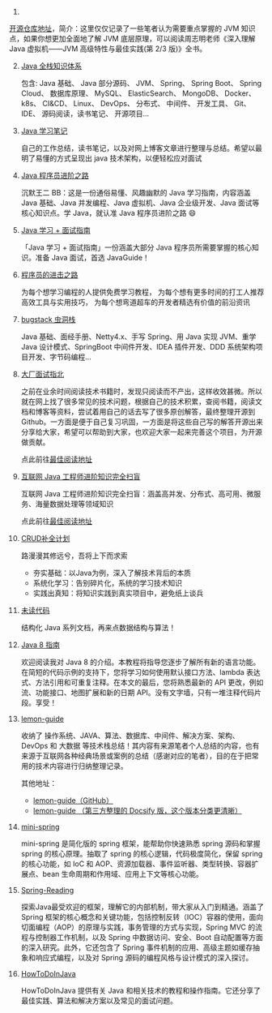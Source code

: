 1. 

   [开源仓库地址](https://github.com/doocs/jvm)，简介：这里仅仅记录了一些笔者认为需要重点掌握的 JVM 知识点，如果你想更加全面地了解 JVM 底层原理，可以阅读周志明老师《深入理解 Java 虚拟机——JVM 高级特性与最佳实践(第 2/3 版)》全书。

2. [Java 全栈知识体系](https://www.pdai.tech/)

   包含: Java 基础、 Java 部分源码、 JVM、 Spring、 Spring Boot、 Spring Cloud、 数据库原理、 MySQL、 ElasticSearch、 MongoDB、 Docker、 k8s、 CI&CD、 Linux、 DevOps、 分布式、 中间件、 开发工具、 Git、 IDE、 源码阅读，读书笔记、 开源项目...

3. [Java 学习笔记](https://java.isture.com/)

   自己的工作总结，读书笔记，以及对网上博客文章进行整理与总结。希望以最明了易懂的方式呈现出 java 技术架构，以便轻松应对面试

4. [Java 程序员进阶之路](https://tobebetterjavaer.com/)

   沉默王二 BB：这是一份通俗易懂、风趣幽默的 Java 学习指南，内容涵盖 Java 基础、Java 并发编程、Java 虚拟机、Java 企业级开发、Java 面试等核心知识点。学 Java，就认准 Java 程序员进阶之路 😄

5. [Java 学习 + 面试指南](https://javaguide.cn/)

   「Java 学习 + 面试指南」一份涵盖大部分 Java 程序员所需要掌握的核心知识。准备 Java 面试，首选 JavaGuide！

6. [程序员的进击之路](https://www.didispace.com/)

   为每个想学习编程的人提供免费学习教程， 为每个想有更多时间的打工人推荐高效工具与实用技巧， 为每个想弯道超车的开发者精选有价值的前沿资讯

7. [bugstack 虫洞栈](https://bugstack.cn/)

   Java 基础、面经手册、Netty4.x、手写 Spring、用 Java 实现 JVM、重学 Java 设计模式、SpringBoot 中间件开发、IDEA 插件开发、DDD 系统架构项目开发、字节码编程...

8. [大厂面试指北](https://github.com/NotFound9/interviewGuide)

   之前在业余时间阅读技术书籍时，发现只阅读而不产出，这样收效甚微。所以就在网上找了很多常见的技术问题，根据自己的技术积累，查阅书籍，阅读文档和博客等资料，尝试着用自己的话去写了很多原创解答，最终整理开源到 Github。一方面是便于自己复习巩固，一方面是将这些自己写的解答开源出来分享给大家，希望可以帮助到大家，也欢迎大家一起来完善这个项目，为开源做贡献。

   点此前往[最佳阅读地址](https://notfound9.github.io/interviewGuide/#/)

9. [互联网 Java 工程师进阶知识完全扫盲](https://github.com/doocs/advanced-java)

   互联网 Java 工程师进阶知识完全扫盲：涵盖高并发、分布式、高可用、微服务、海量数据处理等领域知识

   点此前往[最佳阅读地址](https://doocs.github.io/advanced-java/#/)

10. [CRUD补全计划](https://zhufada.tech/)

    路漫漫其修远兮，吾将上下而求索

    * 夯实基础：以Java为例，深入了解技术背后的本质
    * 系统化学习：告别碎片化，系统的学习技术知识
    * 实践出真知：将知识实践到真实项目中，避免纸上谈兵

11. [未读代码](https://www.wdbyte.com/)

    结构化 Java 系列文档，再来点数据结构与算法！

12. [Java 8 指南](https://github.com/winterbe/java8-tutorial)

    欢迎阅读我对 Java 8 的介绍。本教程将指导您逐步了解所有新的语言功能。在简短的代码示例的支持下，您将学习如何使用默认接口方法、lambda 表达式、方法引用和可重复注释。在本文的最后，您将熟悉最新的 API 更改，例如流、功能接口、地图扩展和新的日期 API。没有文字墙，只有一堆注释代码片段。享受！

13. [lemon-guide](https://gitee.com/yu120/lemon-guide)

    收纳了 操作系统、JAVA、算法、数据库、中间件、解决方案、架构、DevOps 和 大数据 等技术栈总结！其内容有来源笔者个人总结的内容，也有来源于互联网各种经典场景或案例的总结（感谢对应的笔者），目的在于把常用的技术内容进行归纳整理记录。

    其他地址：

    * [lemon-guide（GitHub）](https://github.com/yu120/lemon-guide)
    * [lemon-guide （第三方整理的 Docsify 版，这个版本分类更清晰）](https://gitee.com/wu-you3399/docs-lemon)

14. [mini-spring](https://github.com/DerekYRC/mini-spring)

    mini-spring 是简化版的 spring 框架，能帮助你快速熟悉 spring 源码和掌握 spring 的核心原理。抽取了 spring 的核心逻辑，代码极度简化，保留 spring 的核心功能，如 IoC 和 AOP、资源加载器、事件监听器、类型转换、容器扩展点、bean 生命周期和作用域、应用上下文等核心功能。

15. [Spring-Reading](https://github.com/xuchengsheng/spring-reading)

    探索Java最受欢迎的框架，理解它的内部机制，带大家从入门到精通。涵盖了 Spring 框架的核心概念和关键功能，包括控制反转（IOC）容器的使用，面向切面编程（AOP）的原理与实践，事务管理的方式与实现，Spring MVC 的流程与控制器工作机制，以及 Spring 中数据访问、安全、Boot 自动配置等方面的深入研究。此外，它还包含了 Spring 事件机制的应用、高级主题如缓存抽象和响应式编程，以及对 Spring 源码的编程风格与设计模式的深入探讨。

16. [HowToDoInJava](https://howtodoinjava.com/)

    HowToDoInJava 提供有关 Java 和相关技术的教程和操作指南。它还分享了最佳实践、算法和解决方案以及常见的面试问题。
